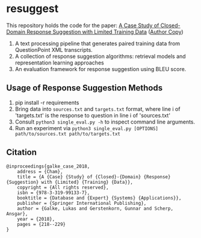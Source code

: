 # resuggest

This repository holds the code for the paper: [A Case Study of Closed-Domain Response Suggestion with Limited Training Data](https://link.springer.com/chapter/10.1007/978-3-319-99133-7_18) ([Author Copy](http://lpag.de/assets/pdf/2018-TIR-response-suggestion.pdf))

1. A text processing pipeline that generates paired training data from QuestionPoint XML transcripts.
2. A collection of response suggestion algorithms: retrieval models and representation learning approaches
3. An evaluation framework for response suggestion using BLEU score.

## Usage of Response Suggestion Methods

1. pip install -r requirements
2. Bring data into `sources.txt` and `targets.txt` format, where line i of 'targets.txt' is the response to question in line i of 'sources.txt'
3. Consult `python3 single_eval.py -h` to inspect command line arguments.
4. Run an experiment via `python3 single_eval.py [OPTIONS] path/to/sources.txt path/to/targets.txt`

## Citation

```
@inproceedings{galke_case_2018,
	address = {Cham},
	title = {A {Case} {Study} of {Closed}-{Domain} {Response} {Suggestion} with {Limited} {Training} {Data}},
	copyright = {All rights reserved},
	isbn = {978-3-319-99133-7},
	booktitle = {Database and {Expert} {Systems} {Applications}},
	publisher = {Springer International Publishing},
	author = {Galke, Lukas and Gerstenkorn, Gunnar and Scherp, Ansgar},
	year = {2018},
	pages = {218--229}
}
```
